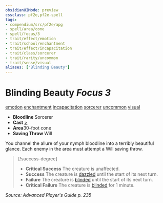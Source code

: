```yaml
---
obsidianUIMode: preview
cssclass: pf2e,pf2e-spell
tags:
- compendium/src/pf2e/apg
- spell/area/cone
- spell/focus/3
- trait/effect/emotion
- trait/school/enchantment
- trait/effect/incapacitation
- trait/class/sorcerer
- trait/rarity/uncommon
- trait/sense/visual
aliases: ["Blinding Beauty"]
---
```

# Blinding Beauty *Focus 3*   
[emotion](emotion.md)  [enchantment](enchantment.md)  [incapacitation](incapacitation.md)  [sorcerer](rules/traits/sorcerer.md)  [uncommon](uncommon.md)  [visual](visual.md)  

- **Bloodline** Sorcerer
- **Cast** [>](chapter-9-playing-the-game.md#Actions "Single Action") 
- **Area**30-foot cone
- **Saving Throw** Will

You channel the allure of your nymph bloodline into a terribly beautiful glance. Each enemy in the area must attempt a Will saving throw.

> [!success-degree] 
> - **Critical Success** The creature is unaffected.
> - **Success** The creature is [dazzled](conditions.md#Dazzled) until the start of its next turn.
> - **Failure** The creature is [blinded](conditions.md#Blinded) until the start of its next turn.
> - **Critical Failure** The creature is [blinded](conditions.md#Blinded) for 1 minute.

*Source: Advanced Player's Guide p. 235*